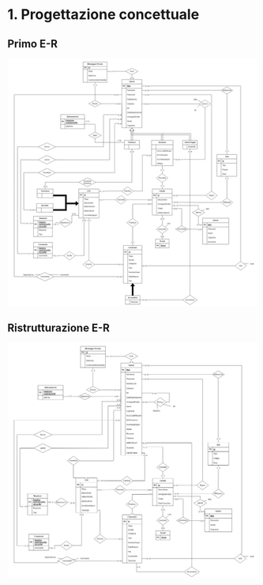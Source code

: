 # 1. Progettazione concettuale

## Primo E-R

![conGerchER (1).png](/Exam/Images/conGerchER_(1).png)

## Ristrutturazione E-R

![senzaGerchER (1).png](/Exam/Images/senzaGerchER_(1).png)
